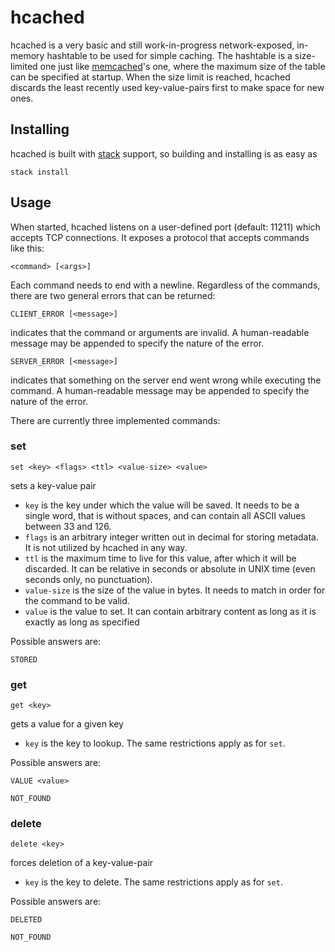 hcached
=======

hcached is a very basic and still work-in-progress network-exposed, in-memory
hashtable to be used for simple caching. The hashtable is a size-limited one
just like [memcached](http://www.memcached.org/)'s one, where the maximum size
of the table can be specified at startup. When the size limit is reached,
hcached discards the least recently used key-value-pairs first to make space
for new ones.

Installing
----------

hcached is built with [stack](https://www.stackage.org/) support, so building
and installing is as easy as

```
stack install
```

Usage
-----

When started, hcached listens on a user-defined port (default: 11211) which
accepts TCP connections. It exposes a protocol that accepts commands like this:

    <command> [<args>]

Each command needs to end with a newline. Regardless of the commands, there are
two general errors that can be returned:

    CLIENT_ERROR [<message>]

indicates that the command or arguments are invalid. A human-readable message
may be appended to specify the nature of the error.

    SERVER_ERROR [<message>]

indicates that something on the server end went wrong while executing the
command. A human-readable message may be appended to specify the nature of the
error.

There are currently three implemented commands:

### set

    set <key> <flags> <ttl> <value-size> <value>

sets a key-value pair

- `key` is the key under which the value will be saved. It needs to be a single
  word, that is without spaces, and can contain all ASCII values between 33 and
  126.
- `flags` is an arbitrary integer written out in decimal for storing metadata.
  It is not utilized by hcached in any way.
- `ttl` is the maximum time to live for this value, after which it will be
  discarded. It can be relative in seconds or absolute in UNIX time (even
  seconds only, no punctuation).
- `value-size` is the size of the value in bytes. It needs to match in order
  for the command to be valid.
- `value` is the value to set. It can contain arbitrary content as long as it
  is exactly as long as specified

Possible answers are:

    STORED

### get

    get <key>

gets a value for a given key

- `key` is the key to lookup. The same restrictions apply as for `set`.

Possible answers are:

    VALUE <value>

    NOT_FOUND

### delete

    delete <key>

forces deletion of a key-value-pair

- `key` is the key to delete. The same restrictions apply as for `set`.

Possible answers are:

    DELETED

    NOT_FOUND

